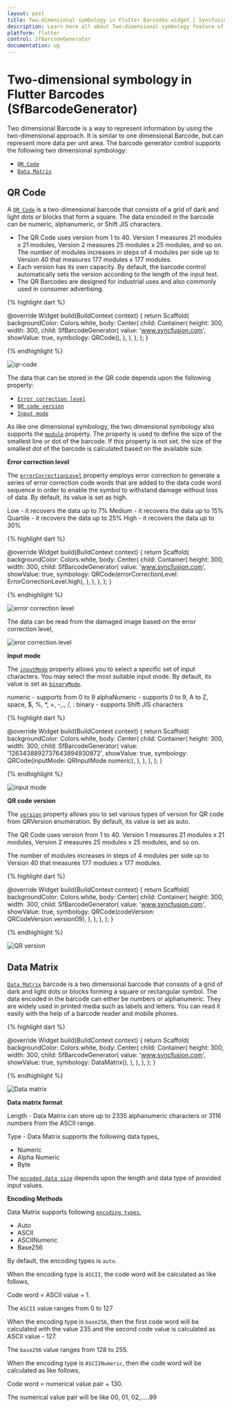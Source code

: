```yaml
---
layout: post
title: Two-dimensional symbology in Flutter Barcodes widget | Syncfusion 
description: Learn here all about Two-dimensional symbology feature of Syncfusion Flutter Barcodes (SfBarcodeGenerator) widget and more.
platform: flutter
control: SfBarcodeGenerator
documentation: ug
---
```


# Two-dimensional symbology in Flutter Barcodes (SfBarcodeGenerator)

Two dimensional Barcode is a way to represent information by using the two-dimensional approach. It is similar to one dimensional Barcode, but can represent more data per unit area. The barcode generator control supports the following two dimensional symbology:

* [`QR Code`](https://pub.dev/documentation/syncfusion_flutter_barcodes/latest/barcodes/QRCode-class.html)
* [`Data Matrix`](https://pub.dev/documentation/syncfusion_flutter_barcodes/latest/barcodes/DataMatrix-class.html)

## QR Code

A [`QR Code`](https://pub.dev/documentation/syncfusion_flutter_barcodes/latest/barcodes/QRCode-class.html) is a two-dimensional barcode that consists of a grid of dark and light dots or blocks that form a square. The data encoded in the barcode can be numeric, alphanumeric, or Shift JIS characters.

* The QR Code uses version from 1 to 40. Version 1 measures 21 modules x 21 modules, Version 2 measures 25 modules x 25 modules, and so on. The number of modules increases in steps of 4 modules per side up to Version 40 that measures 177 modules x 177 modules. 
* Each version has its own capacity. By default, the barcode control automatically sets the version according to the length of the input text.
* The QR Barcodes are designed for industrial uses and also commonly used in consumer advertising.

{% highlight dart %} 

  @override
  Widget build(BuildContext context) {
    return Scaffold(
      backgroundColor: Colors.white,
      body: Center(
        child: Container(
          height: 300,
          width: 300,
          child: SfBarcodeGenerator(
            value: 'www.syncfusion.com',
            showValue: true,
            symbology: QRCode(),
          ),
        ),
      ),
    );
  }

{% endhighlight %}

![qr-code](images/two-dimensional/qr-code.jpg)

The data that can be stored in the QR code depends upon the following property:

* [`Error correction level`](https://pub.dev/documentation/syncfusion_flutter_barcodes/latest/barcodes/QRCode/errorCorrectionLevel.html)
* [`QR code version`](https://pub.dev/documentation/syncfusion_flutter_barcodes/latest/barcodes/QRCode/codeVersion.html)
* [`Input mode`](https://pub.dev/documentation/syncfusion_flutter_barcodes/latest/barcodes/QRCode/inputMode.html)


As like one dimensional symbology, the two dimensional symbology also supports the [`module`](https://pub.dev/documentation/syncfusion_flutter_barcodes/latest/barcodes/Symbology/module.html) property. 
The property is used to define the size of the smallest line or dot of the barcode. If this property is not set, the size of the smallest dot of the barcode is calculated based on the available size.

**Error correction level**

The [`errorCorrectionLevel`](https://pub.dev/documentation/syncfusion_flutter_barcodes/latest/barcodes/QRCode/errorCorrectionLevel.html) property employs error correction to generate a series of error correction code words that are added to the data code word sequence in order to enable the symbol to withstand damage without loss of data. By default, its value is set as high.

Low - it recovers the data up to 7%
Medium - it recovers the data up to 15%
Quartile - it recovers the data up to 25%
High - it recovers the data up to 30%

{% highlight dart %} 

  @override
  Widget build(BuildContext context) {
    return Scaffold(
      backgroundColor: Colors.white,
      body: Center(
        child: Container(
          height: 300,
          width: 300,
          child: SfBarcodeGenerator(
            value: 'www.syncfusion.com',
            showValue: true,
            symbology: QRCode(errorCorrectionLevel: ErrorCorrectionLevel.high),
          ),
        ),
      ),
    );
  }

{% endhighlight %}

![error correction level](images/two-dimensional/qr-code.jpg)

The data can be read from the damaged image based on the error correction level,

![eror correction level](images/two-dimensional/error-correction.jpg)

**Input mode**

The [`inputMode`](https://pub.dev/documentation/syncfusion_flutter_barcodes/latest/barcodes/QRCode/inputMode.html) property allows you to select a specific set of input characters. You may select the most suitable input mode. By default, its value is set as [`binaryMode`](https://pub.dev/documentation/syncfusion_flutter_barcodes/latest/barcodes/QRInputMode-class.html).

numeric - supports from 0 to 9
alphaNumeric - supports 0 to 9, A to Z, space, $, %, *, +, -,., /, :
binary - supports Shift JIS characters

{% highlight dart %} 

  @override
  Widget build(BuildContext context) {
    return Scaffold(
      backgroundColor: Colors.white,
      body: Center(
        child: Container(
          height: 300,
          width: 300,
          child: SfBarcodeGenerator(
            value: '1263438892737643894930872',
            showValue: true,
            symbology: QRCode(inputMode: QRInputMode.numeric),
          ),
        ),
      ),
    );
  }

{% endhighlight %}

![input mode](images/two-dimensional/input-mode.jpg)

**QR code version**

The [`version`](https://pub.dev/documentation/syncfusion_flutter_barcodes/latest/barcodes/QRCode/codeVersion.html) property allows you to set various types of version for QR code from QRVersion enumeration. By default, its value is set as auto.

The QR Code uses version from 1 to 40. Version 1 measures 21 modules x 21 modules, Version 2 measures 25 modules x 25 modules, and so on. 

The number of modules increases in steps of 4 modules per side up to Version 40 that measures 177 modules x 177 modules. 

{% highlight dart %} 

  @override
  Widget build(BuildContext context) {
    return Scaffold(
      backgroundColor: Colors.white,
      body: Center(
        child: Container(
          height: 300,
          width: 300,
          child: SfBarcodeGenerator(
            value: 'www.syncfusion.com',
            showValue: true,
            symbology: QRCode(codeVersion: QRCodeVersion.version09),
          ),
        ),
      ),
    );
  }

{% endhighlight %}

![QR version](images/two-dimensional/version09.jpg)

## Data Matrix

[`Data Matrix`](https://pub.dev/documentation/syncfusion_flutter_barcodes/latest/barcodes/DataMatrix-class.html) barcode is a two dimensional barcode that consists of a grid of dark and light dots or blocks forming a square or rectangular symbol. The data encoded in the barcode can either be numbers or alphanumeric. They are widely used in printed media such as labels and letters. You can read it easily with the help of a barcode reader and mobile phones.

{% highlight dart %} 

  @override
  Widget build(BuildContext context) {
    return Scaffold(
      backgroundColor: Colors.white,
      body: Center(
        child: Container(
          height: 300,
          width: 300,
          child: SfBarcodeGenerator(
            value: 'www.syncfusion.com',
            showValue: true,
            symbology: DataMatrix(),
          ),
        ),
      ),
    );
  }

{% endhighlight %}

![Data matrix](images/two-dimensional/data-matrix.png)

**Data matrix format**

Length - Data Matrix can store up to 2335 alphanumeric characters or 3116 numbers from the ASCII range.

Type - Data Matrix supports the following data types,

* Numeric
* Alpha Numeric
* Byte

The [`encoded data size`](https://pub.dev/documentation/syncfusion_flutter_barcodes/latest/barcodes/DataMatrix/dataMatrixSize.html) depends upon the length and data type of provided input values.

**Encoding Methods**

Data Matrix supports following [`encoding types`](https://pub.dev/documentation/syncfusion_flutter_barcodes/latest/barcodes/DataMatrix/encoding.html), 

* Auto
* ASCII
* ASCIINumeric
* Base256

By default, the encoding types is `auto`.

When the encoding type is `ASCII`, the code word will be calculated as like follows,

Code word = ASCII value + 1.

The `ASCII` value ranges from 0 to 127

When the encoding type is `base256`, then the first code word will be calculated with the value 235 and the second code value is calculated as ASCII value - 127.

The `base256` value ranges from 128 to 255.

When the encoding type is `ASCIINumeric`, then the code word will be calculated as like follows,

Code word = numerical value pair + 130.

The numerical value pair will be like 00, 01, 02,.....99
